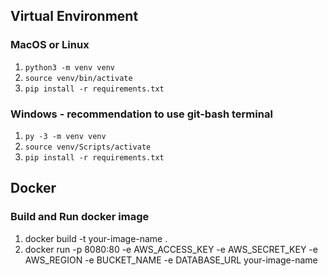 ## Virtual Environment
### MacOS or Linux

1. `python3 -m venv venv`
2. `source venv/bin/activate`
3. `pip install -r requirements.txt`

### Windows - recommendation to use git-bash terminal

1. `py -3 -m venv venv`
2. `source venv/Scripts/activate`
3. `pip install -r requirements.txt`


## Docker
### Build and Run docker image
1. docker build -t your-image-name .
2. docker run -p 8080:80 -e AWS_ACCESS_KEY -e AWS_SECRET_KEY -e AWS_REGION -e BUCKET_NAME -e DATABASE_URL your-image-name
